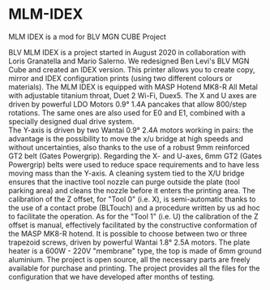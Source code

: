 # MLM-IDEX
MLM IDEX is a mod for BLV MGN CUBE Project



BLV MLM IDEX is a project started in August 2020 in collaboration with Loris Granatella and Mario Salerno. 
We redesigned Ben Levi's BLV MGN Cube and created an IDEX version. 
This printer allows you to create copy, mirror and IDEX configuration prints (using two different colours or materials).
The MLM IDEX is equipped with MASP Hotend MK8-R All Metal with adjustable titanium throat, Duet 2 Wi-Fi, Duex5.
The X and U axes are driven by powerful LDO Motors 0.9° 1.4A pancakes that allow 800/step rotations. 
The same ones are also used for E0 and E1, combined with a specially designed dual drive system.  
The Y-axis is driven by two Wantai 0.9° 2.4A motors working in pairs: the advantage is the possibility to move the x/u bridge at high speeds and without uncertainties, also thanks to the use of a robust 9mm reinforced GT2 belt (Gates Powergrip).
Regarding the X- and U-axes, 6mm GT2 (Gates Powergrip) belts were used to reduce space requirements and to have less moving mass than the Y-axis.
A cleaning system tied to the X/U bridge ensures that the inactive tool nozzle can purge outside the plate (tool parking area) and cleans the nozzle before it enters the printing area.
The calibration of the Z offset, for "Tool 0" (i.e. X), is semi-automatic thanks to the use of a contact probe (BLTouch) and a procedure written by us ad hoc to facilitate the operation. As for the "Tool 1" (i.e. U) the calibration of the Z offset is manual, effectively facilitated by the constructive conformation of the MASP MK8-R hotend.
It is possible to choose between two or three trapezoid screws, driven by powerful Wantai 1.8° 2.5A motors.
The plate heater is a 600W - 220V "membrane" type, the top is made of 6mm ground aluminium.
The project is open source, all the necessary parts are freely available for purchase and printing.
The project provides all the files for the configuration that we have developed after months of testing.
